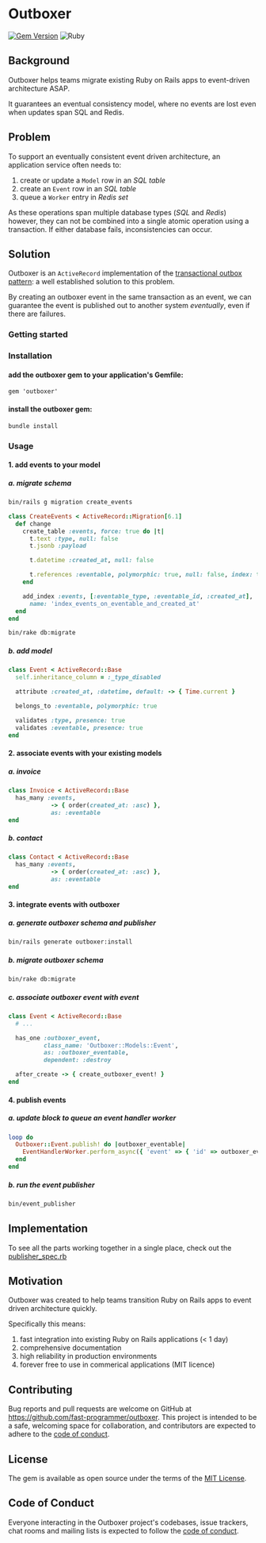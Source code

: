 # Outboxer

[![Gem Version](https://badge.fury.io/rb/outboxer.svg)](https://badge.fury.io/rb/outboxer)
![Ruby](https://github.com/fast-programmer/outboxer/actions/workflows/master.yml/badge.svg)

## Background

Outboxer helps teams migrate existing Ruby on Rails apps to event-driven architecture ASAP.

It guarantees an eventual consistency model, where no events are lost even when updates span SQL and Redis.

## Problem

To support an eventually consistent event driven architecture, an application service often needs to:

1. create or update a `Model` row in an _SQL table_
1. create an `Event` row in an _SQL table_
2. queue a `Worker` entry in _Redis set_


As these operations span multiple database types (_SQL_ and _Redis_) however, they can not be combined into a single atomic operation using a transaction. If either database fails, inconsistencies can occur.

## Solution

Outboxer is an `ActiveRecord` implementation of the [transactional outbox pattern](https://microservices.io/patterns/data/transactional-outbox.html): a well established solution to this problem.

By creating an outboxer event in the same transaction as an event, we can guarantee the event is published out to another system _eventually_, even if there are failures.

### Getting started

### Installation

#### add the outboxer gem to your application's Gemfile:

```
gem 'outboxer'
```

#### install the outboxer gem:

```
bundle install
```

### Usage

#### 1. add events to your model

##### a. migrate schema

```bash
bin/rails g migration create_events
```

```ruby
class CreateEvents < ActiveRecord::Migration[6.1]
  def change
    create_table :events, force: true do |t|
      t.text :type, null: false
      t.jsonb :payload

      t.datetime :created_at, null: false

      t.references :eventable, polymorphic: true, null: false, index: true
    end

    add_index :events, [:eventable_type, :eventable_id, :created_at],
      name: 'index_events_on_eventable_and_created_at'
  end
end
```

```bash
bin/rake db:migrate
```

##### b. add model

```ruby
class Event < ActiveRecord::Base
  self.inheritance_column = :_type_disabled

  attribute :created_at, :datetime, default: -> { Time.current }

  belongs_to :eventable, polymorphic: true

  validates :type, presence: true
  validates :eventable, presence: true
end
```

#### 2. associate events with your existing models

##### a. invoice

```ruby
class Invoice < ActiveRecord::Base
  has_many :events,
            -> { order(created_at: :asc) },
            as: :eventable
end
```

##### b. contact

```ruby
class Contact < ActiveRecord::Base
  has_many :events,
            -> { order(created_at: :asc) },
            as: :eventable
end
```

#### 3. integrate events with outboxer

##### a. generate outboxer schema and publisher

```bash
bin/rails generate outboxer:install
```

##### b. migrate outboxer schema

```bash
bin/rake db:migrate
```

##### c. associate outboxer event with event

```ruby
class Event < ActiveRecord::Base
  # ...

  has_one :outboxer_event,
          class_name: 'Outboxer::Models::Event',
          as: :outboxer_eventable,
          dependent: :destroy

  after_create -> { create_outboxer_event! }
end
```

#### 4. publish events

##### a. update block to queue an event handler worker

```ruby
loop do
  Outboxer::Event.publish! do |outboxer_eventable|
    EventHandlerWorker.perform_async({ 'event' => { 'id' => outboxer_eventable.id } })
  end
end
```

##### b. run the event publisher

```bash
bin/event_publisher
```


## Implementation

To see all the parts working together in a single place, check out the [publisher_spec.rb](https://github.com/fast-programmer/outboxer/blob/master/spec/outboxer/event_spec.rb)


## Motivation

Outboxer was created to help teams transition Ruby on Rails apps to event driven architecture quickly.

Specifically this means:

1. fast integration into existing Ruby on Rails applications (< 1 day)
2. comprehensive documentation
3. high reliability in production environments
4. forever free to use in commerical applications (MIT licence)

## Contributing

Bug reports and pull requests are welcome on GitHub at https://github.com/fast-programmer/outboxer. This project is intended to be a safe, welcoming space for collaboration, and contributors are expected to adhere to the [code of conduct](https://github.com/fast-programmer/outboxer/blob/main/CODE_OF_CONDUCT.md).

## License

The gem is available as open source under the terms of the [MIT License](https://opensource.org/licenses/MIT).

## Code of Conduct

Everyone interacting in the Outboxer project's codebases, issue trackers, chat rooms and mailing lists is expected to follow the [code of conduct](https://github.com/fast-programmer/outboxer/blob/main/CODE_OF_CONDUCT.md).
